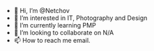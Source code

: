 - 👋 Hi, I’m @Netchov
- 👀 I’m interested in IT, Photography and Design
- 🌱 I’m currently learning PMP
- 💞️ I’m looking to collaborate on N/A
- 📫 How to reach me email.

<!---
Netchov/Netchov is a ✨ special ✨ repository because its `README.md` (this file) appears on your GitHub profile.
You can click the Preview link to take a look at your changes.
--->
